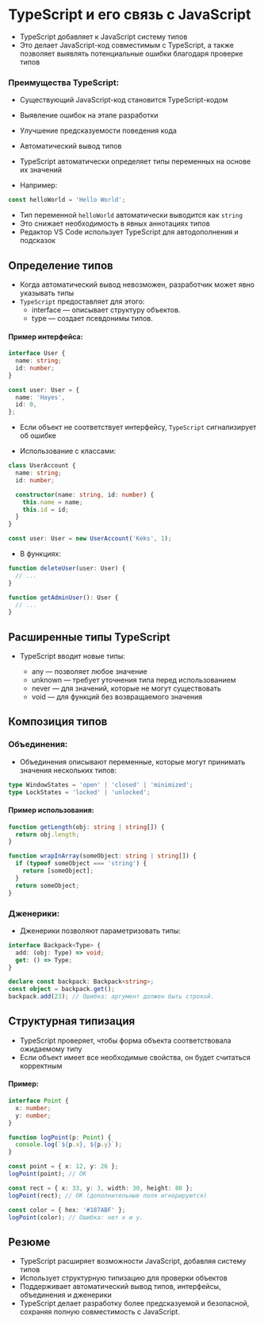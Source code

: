 # TypeScript и его связь с JavaScript

- TypeScript добавляет к JavaScript систему типов
- Это делает JavaScript-код совместимым с TypeScript, а также позволяет выявлять потенциальные ошибки благодаря проверке типов

### Преимущества TypeScript:

- Существующий JavaScript-код становится TypeScript-кодом
- Выявление ошибок на этапе разработки
- Улучшение предсказуемости поведения кода
- Автоматический вывод типов

- TypeScript автоматически определяет типы переменных на основе их значений
- Например:

```ts
const helloWorld = 'Hello World';
```

- Тип переменной `helloWorld` автоматически выводится как `string`
- Это снижает необходимость в явных аннотациях типов
- Редактор VS Code использует TypeScript для автодополнения и подсказок

## Определение типов

- Когда автоматический вывод невозможен, разработчик может явно указывать типы
- `TypeScript` предоставляет для этого:
  - interface — описывает структуру объектов.
  - type — создает псевдонимы типов.

#### Пример интерфейса:

```ts
interface User {
  name: string;
  id: number;
}

const user: User = {
  name: 'Hayes',
  id: 0,
};
```

- Если объект не соответствует интерфейсу, `TypeScript` сигнализирует об ошибке

- Использование с классами:

```ts
class UserAccount {
  name: string;
  id: number;

  constructor(name: string, id: number) {
    this.name = name;
    this.id = id;
  }
}

const user: User = new UserAccount('Keks', 1);
```

- В функциях:

```ts
function deleteUser(user: User) {
  // ...
}

function getAdminUser(): User {
  // ...
}
```

## Расширенные типы TypeScript

- TypeScript вводит новые типы:

  - any — позволяет любое значение
  - unknown — требует уточнения типа перед использованием
  - never — для значений, которые не могут существовать
  - void — для функций без возвращаемого значения

## Композиция типов

### Объединения:

- Объединения описывают переменные, которые могут принимать значения нескольких типов:

```ts
type WindowStates = 'open' | 'closed' | 'minimized';
type LockStates = 'locked' | 'unlocked';
```

#### Пример использования:

```ts
function getLength(obj: string | string[]) {
  return obj.length;
}

function wrapInArray(someObject: string | string[]) {
  if (typeof someObject === 'string') {
    return [someObject];
  }
  return someObject;
}
```

### Дженерики:

- Дженерики позволяют параметризовать типы:

```ts
interface Backpack<Type> {
  add: (obj: Type) => void;
  get: () => Type;
}

declare const backpack: Backpack<string>;
const object = backpack.get();
backpack.add(23); // Ошибка: аргумент должен быть строкой.
```

## Структурная типизация

- TypeScript проверяет, чтобы форма объекта соответствовала ожидаемому типу
- Если объект имеет все необходимые свойства, он будет считаться корректным

#### Пример:

```ts
interface Point {
  x: number;
  y: number;
}

function logPoint(p: Point) {
  console.log(`${p.x}, ${p.y}`);
}

const point = { x: 12, y: 26 };
logPoint(point); // OK

const rect = { x: 33, y: 3, width: 30, height: 80 };
logPoint(rect); // OK (дополнительные поля игнорируются)

const color = { hex: '#187ABF' };
logPoint(color); // Ошибка: нет x и y.
```

## Резюме

- TypeScript расширяет возможности JavaScript, добавляя систему типов
- Использует структурную типизацию для проверки объектов
- Поддерживает автоматический вывод типов, интерфейсы, объединения и дженерики
- TypeScript делает разработку более предсказуемой и безопасной, сохраняя полную совместимость с JavaScript.
